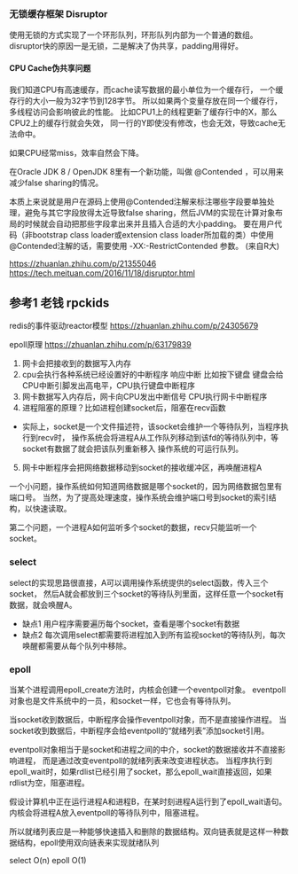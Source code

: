 ### 无锁缓存框架 Disruptor

使用无锁的方式实现了一个环形队列，环形队列内部为一个普通的数组。
disruptor快的原因一是无锁，二是解决了伪共享，padding用得好。

#### CPU Cache伪共享问题
我们知道CPU有高速缓存，而cache读写数据的最小单位为一个缓存行，
一个缓存行的大小一般为32字节到128字节。
所以如果两个变量存放在同一个缓存行，多线程访问会影响彼此的性能。
比如CPU1上的线程更新了缓存行中的X，那么CPU2上的缓存行就会失效，
同一行的Y即使没有修改，也会无效，导致cache无法命中。

如果CPU经常miss，效率自然会下降。

在Oracle JDK 8 / OpenJDK 8里有一个新功能，叫做 @Contended ，可以用来减少false sharing的情况。

本质上来说就是用户在源码上使用@Contended注解来标注哪些字段要单独处理，避免与其它字段放得太近导致false sharing，然后JVM的实现在计算对象布局的时候就会自动把那些字段拿出来并且插入合适的大小padding。
要在用户代码（非bootstrap class loader或extension class loader所加载的类）中使用@Contended注解的话，需要使用 -XX:-RestrictContended 参数。
(来自R大)

https://zhuanlan.zhihu.com/p/21355046
https://tech.meituan.com/2016/11/18/disruptor.html

## 参考1 老钱 rpckids

redis的事件驱动reactor模型
https://zhuanlan.zhihu.com/p/24305679

epoll原理
https://zhuanlan.zhihu.com/p/63179839
1. 网卡会把接收到的数据写入内存
2. cpu会执行各种系统已经设置好的中断程序 响应中断
比如按下键盘 键盘会给CPU中断引脚发出高电平，CPU执行键盘中断程序
3. 网卡数据写入内存后，网卡向CPU发出中断信号 CPU执行网卡中断程序
4. 进程阻塞的原理？比如进程创建socket后，阻塞在recv函数
- 实际上，socket是一个文件描述符，该socket会维护一个等待队列，当程序执行到recv时，
操作系统会将进程A从工作队列移动到该fd的等待队列中，等socket有数据了就会把该队列重新移入
操作系统的可运行队列。
5. 网卡中断程序会把网络数据移动到socket的接收缓冲区，再唤醒进程A

一个小问题，操作系统如何知道网络数据是哪个socket的，因为网络数据包里有端口号。
当然，为了提高处理速度，操作系统会维护端口号到socket的索引结构，以快速读取。

第二个问题，一个进程A如何监听多个socket的数据，recv只能监听一个socket。

### select
select的实现思路很直接，A可以调用操作系统提供的select函数，传入三个socket，
然后A就会都放到三个socket的等待队列里面，这样任意一个socket有数据，就会唤醒A。
- 缺点1 用户程序需要遍历每个socket，查看是哪个socket有数据
- 缺点2 每次调用select都需要将进程加入到所有监视socket的等待队列，每次唤醒都需要从每个队列中移除。

### epoll
当某个进程调用epoll_create方法时，内核会创建一个eventpoll对象。
eventpoll对象也是文件系统中的一员，和socket一样，它也会有等待队列。

当socket收到数据后，中断程序会操作eventpoll对象，而不是直接操作进程。
当socket收到数据后，中断程序会给eventpoll的“就绪列表”添加socket引用。

eventpoll对象相当于是socket和进程之间的中介，socket的数据接收并不直接影响进程，
而是通过改变eventpoll的就绪列表来改变进程状态。
当程序执行到epoll_wait时，如果rdlist已经引用了socket，那么epoll_wait直接返回，如果rdlist为空，阻塞进程。

假设计算机中正在运行进程A和进程B，在某时刻进程A运行到了epoll_wait语句。内核会将进程A放入eventpoll的等待队列中，阻塞进程。

所以就绪列表应是一种能够快速插入和删除的数据结构。双向链表就是这样一种数据结构，epoll使用双向链表来实现就绪队列

select O(n) epoll O(1)










